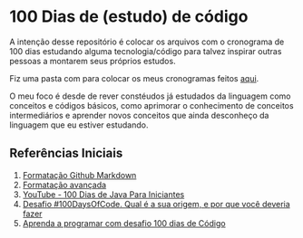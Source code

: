 # 100 Dias de (estudo) de código

A intenção desse repositório é colocar os arquivos com o cronograma de 100 dias estudando alguma tecnologia/código para talvez inspirar outras pessoas a montarem seus próprios estudos.

Fiz uma pasta com para colocar os meus cronogramas feitos [aqui](https://github.com/leitoraincomum/100diasDeCodigo/tree/main/leitoraincomum).

O meu foco é desde de rever constéudos já estudados da linguagem como conceitos e códigos básicos, como aprimorar o conhecimento de conceitos intermediários e aprender novos conceitos que ainda desconheço da linguagem que eu estiver estudando.


## Referências Iniciais

1. [Formatação Github Markdown](https://docs.github.com/pt/get-started/writing-on-github/getting-started-with-writing-and-formatting-on-github/basic-writing-and-formatting-syntax#further-reading)
1.  [Formatação avançada](https://docs.github.com/pt/get-started/writing-on-github/working-with-advanced-formatting)
2.  [YouTube - 100 Dias de Java Para Iniciantes](https://www.youtube.com/playlist?list=PL2e_bCYJql2cn0S-fXTBoOMeP_ymSwDDD)
3.  [Desafio #100DaysOfCode. Qual é a sua origem, e por que você deveria fazer](https://www.freecodecamp.org/portuguese/news/desafio-100daysofcode-qual-e-a-sua-origem-e-por-que-voce-deveria-fazer-o-desafio/)
4.  [Aprenda a programar com desafio 100 dias de Código](https://www.inspiradanacomputacao.com/blog/aprenda-a-programar-com-desafio-100-dias-de-codigo)

